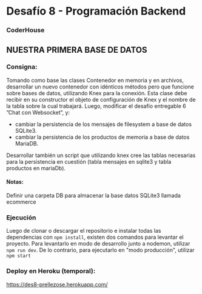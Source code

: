 # Desafío 8 - Programación Backend

### CoderHouse

## NUESTRA PRIMERA BASE DE DATOS

### Consigna:

Tomando como base las clases Contenedor en memoria y en archivos, desarrollar un nuevo contenedor con idénticos métodos pero que funcione sobre bases de datos, utilizando Knex para la conexión. Esta clase debe recibir en su constructor el objeto de configuración de Knex y el nombre de la tabla sobre la cual trabajará. Luego, modificar el desafío entregable 6 ”Chat con Websocket”, y:

- cambiar la persistencia de los mensajes de filesystem a base de datos SQLite3.
- cambiar la persistencia de los productos de memoria a base de datos MariaDB.

Desarrollar también un script que utilizando knex cree las tablas necesarias para la persistencia en cuestión (tabla mensajes en sqlite3 y tabla productos en mariaDb).

#### Notas:

Definir una carpeta DB para almacenar la base datos SQLite3 llamada ecommerce

### Ejecución

Luego de clonar o descargar el repositorio e instalar todas las dependencias con `npm install`, existen dos comandos para levantar el proyecto.
Para levantarlo en modo de desarrollo junto a nodemon, utilizar `npm run dev`. De lo contrario, para ejecutarlo en "modo producción", utilizar `npm start`

### Deploy en Heroku (temporal):

https://des8-prellezose.herokuapp.com/
